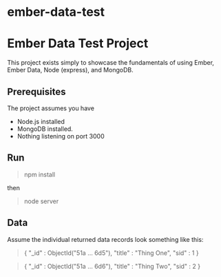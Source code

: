 ember-data-test
===============

# Ember Data Test Project #

This project exists simply to showcase the fundamentals of using Ember, Ember Data,
Node (express), and MongoDB.

## Prerequisites ##

The project assumes you have

- Node.js installed
- MongoDB installed.
- Nothing listening on port 3000

## Run ##

> npm install

then

> node server

## Data ##

Assume the individual returned data records look something like this:

> { "_id" : ObjectId("51a ... 6d5"), "title" : "Thing One", "sid" : 1 }

> { "_id" : ObjectId("51a ... 6d6"), "title" : "Thing Two", "sid" : 2 }